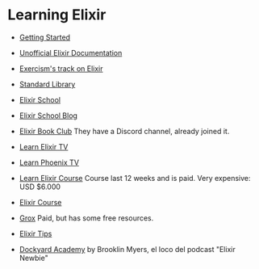 # Learning Elixir

- [Getting Started](https://elixir-lang.org/getting-started/introduction.html)

- [Unofficial Elixir Documentation](https://elixir-lang.readthedocs.io/)

- [Exercism's track on Elixir](https://exercism.org/tracks/elixir/)

- [Standard Library](https://hexdocs.pm/elixir/Kernel.html)

- [Elixir School](https://elixirschool.com/)

- [Elixir School Blog](https://elixirschool.com/blog)

- [Elixir Book Club](https://elixirbookclub.com/)
  They have a Discord channel, already joined it.

- [Learn Elixir TV](https://www.learnelixir.tv/)

- [Learn Phoenix TV](https://www.learnphoenix.tv/)

- [Learn Elixir Course](https://learn-elixir.dev/)
  Course last 12 weeks and is paid. Very expensive: USD $6.000

- [Elixir Course](https://github.com/taxfix/elixir-course)

- [Grox](https://grox.io/)
  Paid, but has some free resources.

- [Elixir Tips](https://elixirstream.dev/tips)

- [Dockyard Academy](https://academy.dockyard.com/)
  by Brooklin Myers, el loco del podcast "Elixir Newbie"
